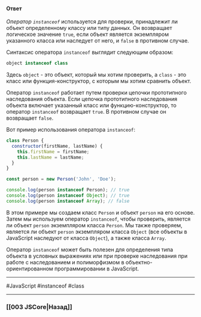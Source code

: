 #### Ответ

*Оператор `instanceof`* используется для проверки, принадлежит ли объект определенному классу или типу данных. Он возвращает логическое значение `true`, если объект является экземпляром указанного класса или наследует от него, и `false` в противном случае.

Синтаксис оператора `instanceof` выглядит следующим образом:

```javascript
object instanceof class
```

Здесь `object` - это объект, который мы хотим проверить, а `class` - это класс или функция-конструктор, с которым мы хотим сравнить объект.

Оператор `instanceof` работает путем проверки цепочки прототипного наследования объекта. Если цепочка прототипного наследования объекта включает указанный класс или функцию-конструктор, то оператор `instanceof` возвращает `true`. В противном случае он возвращает `false`.

Вот пример использования оператора `instanceof`:

```javascript
class Person {
  constructor(firstName, lastName) {
    this.firstName = firstName;
    this.lastName = lastName;
  }
}

const person = new Person('John', 'Doe');

console.log(person instanceof Person); // true
console.log(person instanceof Object); // true
console.log(person instanceof Array); // false
```

В этом примере мы создаем класс `Person` и объект `person` на его основе. Затем мы используем оператор `instanceof`, чтобы проверить, является ли объект `person` экземпляром класса `Person`. Мы также проверяем, является ли объект `person` экземпляром класса `Object` (все объекты в JavaScript наследуют от класса `Object`), а также класса `Array`.

Оператор `instanceof` может быть полезен для определения типа объекта в условных выражениях или при проверке наследования при работе с наследованием и полиморфизмом в объектно-ориентированном программировании в JavaScript.

___
 #JavaScript #instanceof #class

___

### [[003 JSCore|Назад]]